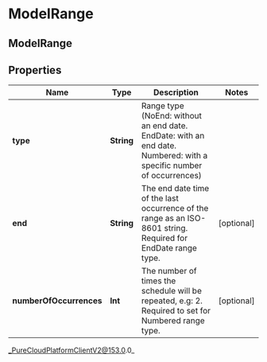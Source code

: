 # ModelRange

## ModelRange

## Properties

|Name | Type | Description | Notes|
|------------ | ------------- | ------------- | -------------|
| **type** | **String** | Range type (NoEnd: without an end date. EndDate: with an end date. Numbered: with a specific number of occurrences) | |
| **end** | **String** | The end date time of the last occurrence of the range as an ISO-8601 string. Required for EndDate range type. | [optional] |
| **numberOfOccurrences** | **Int** | The number of times the schedule will be repeated, e.g: 2. Required to set for Numbered range type. | [optional] |



_PureCloudPlatformClientV2@153.0.0_
